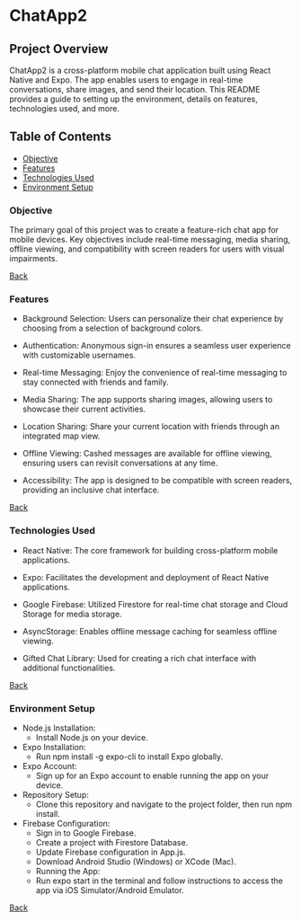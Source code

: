 # ChatApp2

## Project Overview
ChatApp2 is a cross-platform mobile chat application built using React Native and Expo. The app enables users to engage in real-time conversations, share images, and send their location. This README provides a guide to setting up the environment, details on features, technologies used, and more.

## Table of Contents
* [Objective](#objective)
* [Features](#features)
* [Technologies Used](#technologies-used)
* [Environment Setup](#environment-setup)


### Objective
The primary goal of this project was to create a feature-rich chat app for mobile devices. Key objectives include real-time messaging, media sharing, offline viewing, and compatibility with screen readers for users with visual impairments.

[Back](#table-of-contents)

### Features
* Background Selection: Users can personalize their chat experience by choosing from a selection of background colors.

* Authentication: Anonymous sign-in ensures a seamless user experience with customizable usernames.

* Real-time Messaging: Enjoy the convenience of real-time messaging to stay connected with friends and family.

* Media Sharing: The app supports sharing images, allowing users to showcase their current activities.

* Location Sharing: Share your current location with friends through an integrated map view.

* Offline Viewing: Cashed messages are available for offline viewing, ensuring users can revisit conversations at any time.

* Accessibility: The app is designed to be compatible with screen readers, providing an inclusive chat interface.

[Back](#table-of-contents)

### Technologies Used
* React Native: The core framework for building cross-platform mobile applications.

* Expo: Facilitates the development and deployment of React Native applications.

* Google Firebase: Utilized Firestore for real-time chat storage and Cloud Storage for media storage.

* AsyncStorage: Enables offline message caching for seamless offline viewing.

* Gifted Chat Library: Used for creating a rich chat interface with additional functionalities.

[Back](#table-of-contents)

### Environment Setup
* Node.js Installation:
    - Install Node.js on your device.
* Expo Installation:
    - Run npm install -g expo-cli to install Expo globally.
* Expo Account:
    - Sign up for an Expo account to enable running the app on your device.
* Repository Setup:
    - Clone this repository and navigate to the project folder, then run npm install.
* Firebase Configuration:
    - Sign in to Google Firebase.
    - Create a project with Firestore Database.
    - Update Firebase configuration in App.js.
    - Download Android Studio (Windows) or XCode (Mac).
    - Running the App:
    - Run expo start in the terminal and follow instructions to access the app via iOS Simulator/Android Emulator.
    
 [Back](#table-of-contents)
